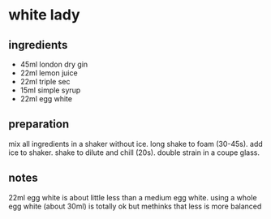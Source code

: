 # white lady

## ingredients

- 45ml london dry gin
- 22ml lemon juice
- 22ml triple sec
- 15ml simple syrup
- 22ml egg white

## preparation

mix all ingredients in a shaker without ice. long shake to foam (30-45s). add ice to shaker. shake to dilute and chill (20s). double strain in a coupe glass.

## notes

22ml egg white is about little less than a medium egg white. using a whole egg white (about 30ml) is totally ok but methinks that less is more balanced
